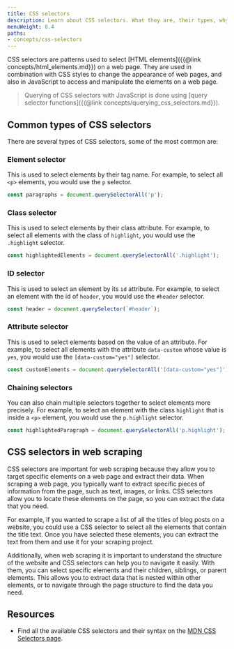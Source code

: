 ```yaml
---
title: CSS selectors
description: Learn about CSS selectors. What they are, their types, why they are important for web scraping and how to use them in browser Console with JavaScript.
menuWeight: 8.4
paths:
- concepts/css-selectors
---
```


CSS selectors are patterns used to select [HTML elements]({{@link concepts/html_elements.md}}) on a web page. They are used in combination with CSS styles to change the appearance of web pages, and also in JavaScript to access and manipulate the elements on a web page.

> Querying of CSS selectors with JavaScript is done using [query selector functions]({{@link concepts/querying_css_selectors.md}}).

## Common types of CSS selectors

There are several types of CSS selectors, some of the most common are:

### Element selector

This is used to select elements by their tag name. For example, to select all `<p>` elements, you would use the `p` selector.

```javascript
const paragraphs = document.querySelectorAll('p');
```

### Class selector

This is used to select elements by their class attribute. For example, to select all elements with the class of `highlight`, you would use the `.highlight` selector.

```javascript
const highlightedElements = document.querySelectorAll('.highlight');
```

### ID selector

This is used to select an element by its `id` attribute. For example, to select an element with the id of `header`, you would use the `#header` selector.

```javascript
const header = document.querySelector(`#header`);
```

### Attribute selector

This is used to select elements based on the value of an attribute. For example, to select all elements with the attribute `data-custom` whose value is `yes`, you would use the `[data-custom="yes"]` selector.

```javascript
const customElements = document.querySelectorAll('[data-custom="yes"]');
```

### Chaining selectors

You can also chain multiple selectors together to select elements more precisely. For example, to select an element with the class `highlight` that is inside a `<p>` element, you would use the `p.highlight` selector.

```javascript
const highlightedParagraph = document.querySelectorAll('p.highlight');
```

## CSS selectors in web scraping

CSS selectors are important for web scraping because they allow you to target specific elements on a web page and extract their data. When scraping a web page, you typically want to extract specific pieces of information from the page, such as text, images, or links. CSS selectors allow you to locate these elements on the page, so you can extract the data that you need.

For example, if you wanted to scrape a list of all the titles of blog posts on a website, you could use a CSS selector to select all the elements that contain the title text. Once you have selected these elements, you can extract the text from them and use it for your scraping project.

Additionally, when web scraping it is important to understand the structure of the website and CSS selectors can help you to navigate it easily. With them, you can select specific elements and their children, siblings, or parent elements. This allows you to extract data that is nested within other elements, or to navigate through the page structure to find the data you need.

## Resources

- Find all the available CSS selectors and their syntax on the [MDN CSS Selectors page](https://developer.mozilla.org/en-US/docs/Web/CSS/CSS_Selectors).

